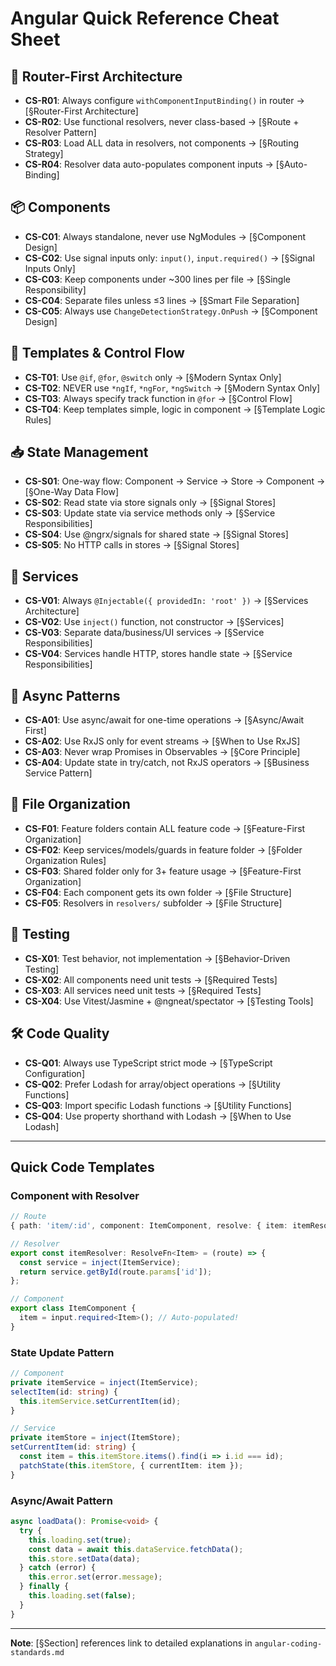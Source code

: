 # Angular Quick Reference Cheat Sheet

## 🎯 Router-First Architecture

- **CS-R01**: Always configure `withComponentInputBinding()` in router → [§Router-First Architecture]
- **CS-R02**: Use functional resolvers, never class-based → [§Route + Resolver Pattern]
- **CS-R03**: Load ALL data in resolvers, not components → [§Routing Strategy]
- **CS-R04**: Resolver data auto-populates component inputs → [§Auto-Binding]

## 📦 Components

- **CS-C01**: Always standalone, never use NgModules → [§Component Design]
- **CS-C02**: Use signal inputs only: `input()`, `input.required()` → [§Signal Inputs Only]
- **CS-C03**: Keep components under ~300 lines per file → [§Single Responsibility]
- **CS-C04**: Separate files unless ≤3 lines → [§Smart File Separation]
- **CS-C05**: Always use `ChangeDetectionStrategy.OnPush` → [§Component Design]

## 🔄 Templates & Control Flow

- **CS-T01**: Use `@if`, `@for`, `@switch` only → [§Modern Syntax Only]
- **CS-T02**: NEVER use `*ngIf`, `*ngFor`, `*ngSwitch` → [§Modern Syntax Only]
- **CS-T03**: Always specify track function in `@for` → [§Control Flow]
- **CS-T04**: Keep templates simple, logic in component → [§Template Logic Rules]

## 📥 State Management

- **CS-S01**: One-way flow: Component → Service → Store → Component → [§One-Way Data Flow]
- **CS-S02**: Read state via store signals only → [§Signal Stores]
- **CS-S03**: Update state via service methods only → [§Service Responsibilities]
- **CS-S04**: Use @ngrx/signals for shared state → [§Signal Stores]
- **CS-S05**: No HTTP calls in stores → [§Signal Stores]

## 🔧 Services

- **CS-V01**: Always `@Injectable({ providedIn: 'root' })` → [§Services Architecture]
- **CS-V02**: Use `inject()` function, not constructor → [§Services]
- **CS-V03**: Separate data/business/UI services → [§Service Responsibilities]
- **CS-V04**: Services handle HTTP, stores handle state → [§Service Responsibilities]

## 🔄 Async Patterns

- **CS-A01**: Use async/await for one-time operations → [§Async/Await First]
- **CS-A02**: Use RxJS only for event streams → [§When to Use RxJS]
- **CS-A03**: Never wrap Promises in Observables → [§Core Principle]
- **CS-A04**: Update state in try/catch, not RxJS operators → [§Business Service Pattern]

## 📁 File Organization

- **CS-F01**: Feature folders contain ALL feature code → [§Feature-First Organization]
- **CS-F02**: Keep services/models/guards in feature folder → [§Folder Organization Rules]
- **CS-F03**: Shared folder only for 3+ feature usage → [§Feature-First Organization]
- **CS-F04**: Each component gets its own folder → [§File Structure]
- **CS-F05**: Resolvers in `resolvers/` subfolder → [§File Structure]

## 🧪 Testing

- **CS-X01**: Test behavior, not implementation → [§Behavior-Driven Testing]
- **CS-X02**: All components need unit tests → [§Required Tests]
- **CS-X03**: All services need unit tests → [§Required Tests]
- **CS-X04**: Use Vitest/Jasmine + @ngneat/spectator → [§Testing Tools]

## 🛠️ Code Quality

- **CS-Q01**: Always use TypeScript strict mode → [§TypeScript Configuration]
- **CS-Q02**: Prefer Lodash for array/object operations → [§Utility Functions]
- **CS-Q03**: Import specific Lodash functions → [§Utility Functions]
- **CS-Q04**: Use property shorthand with Lodash → [§When to Use Lodash]

---

## Quick Code Templates

### Component with Resolver
```typescript
// Route
{ path: 'item/:id', component: ItemComponent, resolve: { item: itemResolver } }

// Resolver
export const itemResolver: ResolveFn<Item> = (route) => {
  const service = inject(ItemService);
  return service.getById(route.params['id']);
};

// Component
export class ItemComponent {
  item = input.required<Item>(); // Auto-populated!
}
```

### State Update Pattern
```typescript
// Component
private itemService = inject(ItemService);
selectItem(id: string) {
  this.itemService.setCurrentItem(id);
}

// Service
private itemStore = inject(ItemStore);
setCurrentItem(id: string) {
  const item = this.itemStore.items().find(i => i.id === id);
  patchState(this.itemStore, { currentItem: item });
}
```

### Async/Await Pattern
```typescript
async loadData(): Promise<void> {
  try {
    this.loading.set(true);
    const data = await this.dataService.fetchData();
    this.store.setData(data);
  } catch (error) {
    this.error.set(error.message);
  } finally {
    this.loading.set(false);
  }
}
```

---

**Note**: [§Section] references link to detailed explanations in `angular-coding-standards.md`